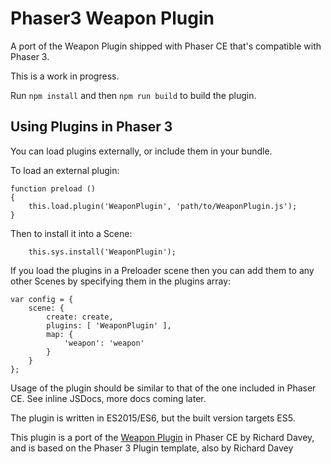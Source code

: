 # Phaser3 Weapon Plugin

A port of the Weapon Plugin shipped with Phaser CE that's compatible with Phaser 3.

This is a work in progress.

Run `npm install` and then `npm run build` to build the plugin.

## Using Plugins in Phaser 3

You can load plugins externally, or include them in your bundle.

To load an external plugin:

```
function preload ()
{
    this.load.plugin('WeaponPlugin', 'path/to/WeaponPlugin.js');
}
```

Then to install it into a Scene:

```
    this.sys.install('WeaponPlugin');
```

If you load the plugins in a Preloader scene then you can add them to any other Scenes by specifying them in the plugins array:

```
var config = {
    scene: {
        create: create,
        plugins: [ 'WeaponPlugin' ],
        map: {
            'weapon': 'weapon'
        }
    }
};
```

Usage of the plugin should be similar to that of the one included in Phaser CE. See inline JSDocs, more docs coming later.

The plugin is written in ES2015/ES6, but the built version targets ES5.

This plugin is a port of the [Weapon Plugin](https://github.com/photonstorm/phaser-ce/blob/f2be9bef1d953c9cd55dcd8808d109fa96731126/src/plugins/weapon/WeaponPlugin.js) in Phaser CE by Richard Davey, and is based on the Phaser 3 Plugin template, also by Richard Davey
